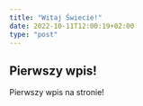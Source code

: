 ```yaml
---
title: "Witaj Świecie!"
date: 2022-10-11T12:00:19+02:00
type: "post"
---
```


## Pierwszy wpis!

Pierwszy wpis na stronie!